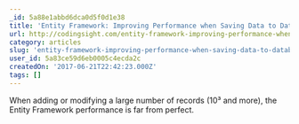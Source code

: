 ```yaml
---
_id: 5a88e1abbd6dca0d5f0d1e38
title: 'Entity Framework: Improving Performance when Saving Data to Database'
url: http://codingsight.com/entity-framework-improving-performance-when-saving-data-to-database/
category: articles
slug: 'entity-framework-improving-performance-when-saving-data-to-database'
user_id: 5a83ce59d6eb0005c4ecda2c
createdOn: '2017-06-21T22:42:23.000Z'
tags: []
---
```


When adding or modifying a large number of records (10³ and more), the Entity Framework performance is far from perfect.
